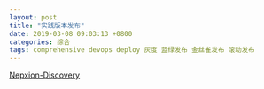 ```yaml
---
layout: post
title: "实践版本发布"
date: 2019-03-08 09:03:13 +0800
categories: 综合
tags: comprehensive devops deploy 灰度 蓝绿发布 金丝雀发布 滚动发布
---
```






[Nepxion-Discovery](https://github.com/Nepxion/Discovery)